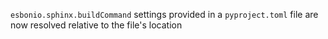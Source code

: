 `esbonio.sphinx.buildCommand` settings provided in a `pyproject.toml` file are now resolved relative to the file's location
